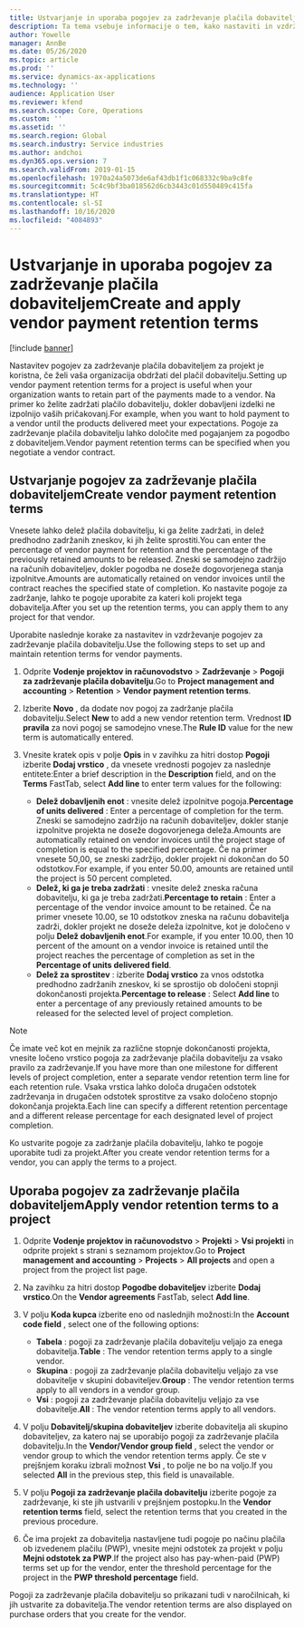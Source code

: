 ```yaml
---
title: Ustvarjanje in uporaba pogojev za zadrževanje plačila dobaviteljem
description: Ta tema vsebuje informacije o tem, kako nastaviti in vzdrževati pogoje za zadrževanje plačila dobaviteljem.
author: Yowelle
manager: AnnBe
ms.date: 05/26/2020
ms.topic: article
ms.prod: ''
ms.service: dynamics-ax-applications
ms.technology: ''
audience: Application User
ms.reviewer: kfend
ms.search.scope: Core, Operations
ms.custom: ''
ms.assetid: ''
ms.search.region: Global
ms.search.industry: Service industries
ms.author: andchoi
ms.dyn365.ops.version: 7
ms.search.validFrom: 2019-01-15
ms.openlocfilehash: 1970a24a5073de6af43db1f1c068332c9ba9c8fe
ms.sourcegitcommit: 5c4c9bf3ba018562d6cb3443c01d550489c415fa
ms.translationtype: HT
ms.contentlocale: sl-SI
ms.lasthandoff: 10/16/2020
ms.locfileid: "4084893"
---
```

# <a name="create-and-apply-vendor-payment-retention-terms"></a><span data-ttu-id="5c1ec-103">Ustvarjanje in uporaba pogojev za zadrževanje plačila dobaviteljem</span><span class="sxs-lookup"><span data-stu-id="5c1ec-103">Create and apply vendor payment retention terms</span></span>

[!include [banner](../includes/banner.md)] 

<span data-ttu-id="5c1ec-104">Nastavitev pogojev za zadrževanje plačila dobaviteljem za projekt je koristna, če želi vaša organizacija obdržati del plačil dobavitelju.</span><span class="sxs-lookup"><span data-stu-id="5c1ec-104">Setting up vendor payment retention terms for a project is useful when your organization wants to retain part of the payments made to a vendor.</span></span> <span data-ttu-id="5c1ec-105">Na primer ko želite zadržati plačilo dobavitelju, dokler dobavljeni izdelki ne izpolnijo vaših pričakovanj.</span><span class="sxs-lookup"><span data-stu-id="5c1ec-105">For example, when you want to hold payment to a vendor until the products delivered meet your expectations.</span></span> <span data-ttu-id="5c1ec-106">Pogoje za zadrževanje plačila dobavitelju lahko določite med pogajanjem za pogodbo z dobaviteljem.</span><span class="sxs-lookup"><span data-stu-id="5c1ec-106">Vendor payment retention terms can be specified when you negotiate a vendor contract.</span></span>

## <a name="create-vendor-payment-retention-terms"></a><span data-ttu-id="5c1ec-107">Ustvarjanje pogojev za zadrževanje plačila dobaviteljem</span><span class="sxs-lookup"><span data-stu-id="5c1ec-107">Create vendor payment retention terms</span></span>

<span data-ttu-id="5c1ec-108">Vnesete lahko delež plačila dobavitelju, ki ga želite zadržati, in delež predhodno zadržanih zneskov, ki jih želite sprostiti.</span><span class="sxs-lookup"><span data-stu-id="5c1ec-108">You can enter the percentage of vendor payment for retention and the percentage of the previously retained amounts to be released.</span></span> <span data-ttu-id="5c1ec-109">Zneski se samodejno zadržijo na računih dobaviteljev, dokler pogodba ne doseže dogovorjenega stanja izpolnitve.</span><span class="sxs-lookup"><span data-stu-id="5c1ec-109">Amounts are automatically retained on vendor invoices until the contract reaches the specified state of completion.</span></span> <span data-ttu-id="5c1ec-110">Ko nastavite pogoje za zadržanje, lahko te pogoje uporabite za kateri koli projekt tega dobavitelja.</span><span class="sxs-lookup"><span data-stu-id="5c1ec-110">After you set up the retention terms, you can apply them to any project for that vendor.</span></span>

<span data-ttu-id="5c1ec-111">Uporabite naslednje korake za nastavitev in vzdrževanje pogojev za zadrževanje plačila dobavitelju.</span><span class="sxs-lookup"><span data-stu-id="5c1ec-111">Use the following steps to set up and maintain retention terms for vendor payments.</span></span> 

1. <span data-ttu-id="5c1ec-112">Odprite **Vodenje projektov in računovodstvo** > **Zadrževanje** > **Pogoji za zadrževanje plačila dobavitelju**.</span><span class="sxs-lookup"><span data-stu-id="5c1ec-112">Go to **Project management and accounting** > **Retention** > **Vendor payment retention terms**.</span></span>
2. <span data-ttu-id="5c1ec-113">Izberite **Novo** , da dodate nov pogoj za zadržanje plačila dobavitelju.</span><span class="sxs-lookup"><span data-stu-id="5c1ec-113">Select **New** to add a new vendor retention term.</span></span> <span data-ttu-id="5c1ec-114">Vrednost **ID pravila** za novi pogoj se samodejno vnese.</span><span class="sxs-lookup"><span data-stu-id="5c1ec-114">The **Rule ID** value for the new term is automatically entered.</span></span> 
3. <span data-ttu-id="5c1ec-115">Vnesite kratek opis v polje **Opis** in v zavihku za hitri dostop **Pogoji** izberite **Dodaj vrstico** , da vnesete vrednosti pogojev za naslednje entitete:</span><span class="sxs-lookup"><span data-stu-id="5c1ec-115">Enter a brief description in the **Description** field, and on the **Terms** FastTab, select **Add line** to enter term values for the following:</span></span>

   - <span data-ttu-id="5c1ec-116">**Delež dobavljenih enot** : vnesite delež izpolnitve pogoja.</span><span class="sxs-lookup"><span data-stu-id="5c1ec-116">**Percentage of units delivered** : Enter a percentage of completion for the term.</span></span> <span data-ttu-id="5c1ec-117">Zneski se samodejno zadržijo na računih dobaviteljev, dokler stanje izpolnitve projekta ne doseže dogovorjenega deleža.</span><span class="sxs-lookup"><span data-stu-id="5c1ec-117">Amounts are automatically retained on vendor invoices until the project stage of completion is equal to the specified percentage.</span></span> <span data-ttu-id="5c1ec-118">Če na primer vnesete 50,00, se zneski zadržijo, dokler projekt ni dokončan do 50 odstotkov.</span><span class="sxs-lookup"><span data-stu-id="5c1ec-118">For example, if you enter 50.00, amounts are retained until the project is 50 percent completed.</span></span>
   - <span data-ttu-id="5c1ec-119">**Delež, ki ga je treba zadržati** : vnesite delež zneska računa dobavitelju, ki ga je treba zadržati.</span><span class="sxs-lookup"><span data-stu-id="5c1ec-119">**Percentage to retain** : Enter a percentage of the vendor invoice amount to be retained.</span></span> <span data-ttu-id="5c1ec-120">Če na primer vnesete 10.00, se 10 odstotkov zneska na računu dobavitelja zadrži, dokler projekt ne doseže deleža izpolnitve, kot je določeno v polju **Delež dobavljenih enot**.</span><span class="sxs-lookup"><span data-stu-id="5c1ec-120">For example, if you enter 10.00, then 10 percent of the amount on a vendor invoice is retained until the project reaches the percentage of completion as set in the **Percentage of units delivered field**.</span></span>
   - <span data-ttu-id="5c1ec-121">**Delež za sprostitev** : izberite **Dodaj vrstico** za vnos odstotka predhodno zadržanih zneskov, ki se sprostijo ob določeni stopnji dokončanosti projekta.</span><span class="sxs-lookup"><span data-stu-id="5c1ec-121">**Percentage to release** : Select **Add line** to enter a percentage of any previously retained amounts to be released for the selected level of project completion.</span></span>

> [!NOTE]
> <span data-ttu-id="5c1ec-122">Če imate več kot en mejnik za različne stopnje dokončanosti projekta, vnesite ločeno vrstico pogoja za zadrževanje plačila dobavitelju za vsako pravilo za zadrževanje.</span><span class="sxs-lookup"><span data-stu-id="5c1ec-122">If you have more than one milestone for different levels of project completion, enter a separate vendor retention term line for each retention rule.</span></span> <span data-ttu-id="5c1ec-123">Vsaka vrstica lahko določa drugačen odstotek zadrževanja in drugačen odstotek sprostitve za vsako določeno stopnjo dokončanja projekta.</span><span class="sxs-lookup"><span data-stu-id="5c1ec-123">Each line can specify a different retention percentage and a different release percentage for each designated level of project completion.</span></span>

<span data-ttu-id="5c1ec-124">Ko ustvarite pogoje za zadržanje plačila dobavitelju, lahko te pogoje uporabite tudi za projekt.</span><span class="sxs-lookup"><span data-stu-id="5c1ec-124">After you create vendor retention terms for a vendor, you can apply the terms to a project.</span></span>

## <a name="apply-vendor-retention-terms-to-a-project"></a><span data-ttu-id="5c1ec-125">Uporaba pogojev za zadrževanje plačila dobaviteljem</span><span class="sxs-lookup"><span data-stu-id="5c1ec-125">Apply vendor retention terms to a project</span></span>

1. <span data-ttu-id="5c1ec-126">Odprite **Vodenje projektov in računovodstvo** > **Projekti** > **Vsi projekti** in odprite projekt s strani s seznamom projektov.</span><span class="sxs-lookup"><span data-stu-id="5c1ec-126">Go to **Project management and accounting** > **Projects** > **All projects** and open a project from the project list page.</span></span>
2. <span data-ttu-id="5c1ec-127">Na zavihku za hitri dostop **Pogodbe dobaviteljev** izberite **Dodaj vrstico**.</span><span class="sxs-lookup"><span data-stu-id="5c1ec-127">On the **Vendor agreements** FastTab, select **Add line**.</span></span>
3. <span data-ttu-id="5c1ec-128">V polju **Koda kupca** izberite eno od naslednjih možnosti:</span><span class="sxs-lookup"><span data-stu-id="5c1ec-128">In the **Account code field** , select one of the following options:</span></span> 

   - <span data-ttu-id="5c1ec-129">**Tabela** : pogoji za zadrževanje plačila dobavitelju veljajo za enega dobavitelja.</span><span class="sxs-lookup"><span data-stu-id="5c1ec-129">**Table** : The vendor retention terms apply to a single vendor.</span></span>
   - <span data-ttu-id="5c1ec-130">**Skupina** : pogoji za zadrževanje plačila dobavitelju veljajo za vse dobavitelje v skupini dobaviteljev.</span><span class="sxs-lookup"><span data-stu-id="5c1ec-130">**Group** : The vendor retention terms apply to all vendors in a vendor group.</span></span>
   - <span data-ttu-id="5c1ec-131">**Vsi** : pogoji za zadrževanje plačila dobavitelju veljajo za vse dobavitelje.</span><span class="sxs-lookup"><span data-stu-id="5c1ec-131">**All** : The vendor retention terms apply to all vendors.</span></span>

4. <span data-ttu-id="5c1ec-132">V polju **Dobavitelj/skupina dobaviteljev** izberite dobavitelja ali skupino dobaviteljev, za katero naj se uporabijo pogoji za zadrževanje plačila dobavitelju.</span><span class="sxs-lookup"><span data-stu-id="5c1ec-132">In the **Vendor/Vendor group field** , select the vendor or vendor group to which the vendor retention terms apply.</span></span> <span data-ttu-id="5c1ec-133">Če ste v prejšnjem koraku izbrali možnost **Vsi** , to polje ne bo na voljo.</span><span class="sxs-lookup"><span data-stu-id="5c1ec-133">If you selected **All** in the previous step, this field is unavailable.</span></span>
5. <span data-ttu-id="5c1ec-134">V polju **Pogoji za zadrževanje plačila dobavitelju** izberite pogoje za zadrževanje, ki ste jih ustvarili v prejšnjem postopku.</span><span class="sxs-lookup"><span data-stu-id="5c1ec-134">In the **Vendor retention terms** field, select the retention terms that you created in the previous procedure.</span></span>
6. <span data-ttu-id="5c1ec-135">Če ima projekt za dobavitelja nastavljene tudi pogoje po načinu plačila ob izvedenem plačilu (PWP), vnesite mejni odstotek za projekt v polju **Mejni odstotek za PWP**.</span><span class="sxs-lookup"><span data-stu-id="5c1ec-135">If the project also has pay-when-paid (PWP) terms set up for the vendor, enter the threshold percentage for the project in the **PWP threshold percentage** field.</span></span>

<span data-ttu-id="5c1ec-136">Pogoji za zadrževanje plačila dobavitelju so prikazani tudi v naročilnicah, ki jih ustvarite za dobavitelja.</span><span class="sxs-lookup"><span data-stu-id="5c1ec-136">The vendor retention terms are also displayed on purchase orders that you create for the vendor.</span></span>
